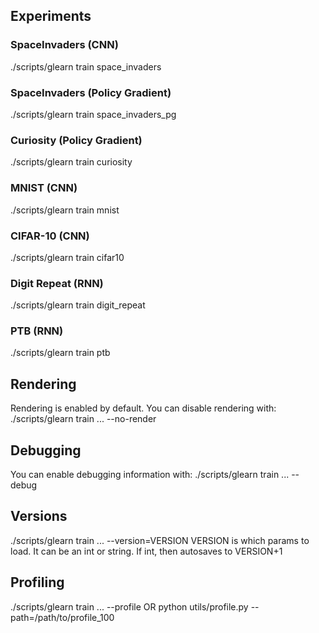 ## Experiments

### SpaceInvaders (CNN)
./scripts/glearn train space_invaders

### SpaceInvaders (Policy Gradient)
./scripts/glearn train space_invaders_pg

### Curiosity (Policy Gradient)
./scripts/glearn train curiosity

### MNIST (CNN)
./scripts/glearn train mnist

### CIFAR-10 (CNN)
./scripts/glearn train cifar10

### Digit Repeat (RNN)
./scripts/glearn train digit_repeat

### PTB (RNN)
./scripts/glearn train ptb


## Rendering

Rendering is enabled by default.  You can disable rendering with:
./scripts/glearn train ... --no-render


## Debugging

You can enable debugging information with:
./scripts/glearn train ... --debug


## Versions

./scripts/glearn train ... --version=VERSION
VERSION is which params to load.  It can be an int or string.  If int, then autosaves to VERSION+1


## Profiling

./scripts/glearn train ... --profile
 OR
python utils/profile.py --path=/path/to/profile_100

